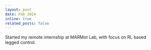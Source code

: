```yaml
---
layout: post
date: Feb 2024
inline: true
related_posts: false
---
```


Started my remote internship at MARMot Lab, with focus on RL based legged control.